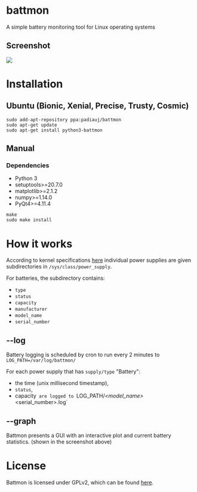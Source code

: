 # battmon
A simple battery monitoring tool for Linux operating systems

## Screenshot
![](http://i.imgur.com/om1NFQn.png)

# Installation
## Ubuntu (Bionic, Xenial, Precise, Trusty, Cosmic) 
```
sudo add-apt-repository ppa:padiauj/battmon
sudo apt-get update
sudo apt-get install python3-battmon
```

## Manual 

### Dependencies 
* Python 3
* setuptools>=20.7.0
* matplotlib>=2.1.2
* numpy>=1.14.0
* PyQt4>=4.11.4

```
make 
sudo make install 
```

# How it works 
According to kernel specifications [here]( https://www.kernel.org/doc/Documentation/ABI/testing/sysfs-class-power) individual power supplies are given subdirectories in `/sys/class/power_supply`. 

For batteries, the subdirectory contains:
* `type`
* `status`
* `capacity`
* `manufacturer`
* `model_name`
* `serial_number`

## --log
Battery logging is scheduled by cron to run every 2 minutes to `LOG_PATH=/var/log/battmon/`

For each power supply that has `supply/type` "Battery": 
* the time (unix millisecond timestamp), 
* `status`, 
* capacity` 
are logged to  `LOG_PATH/<manufacturer>_<model_name>_<serial_number>.log`

## --graph
Battmon presents a GUI with an interactive plot and current battery statistics. (shown in the screenshot above)

# License
Battmon is licensed under GPLv2, which can be found [here](https://www.gnu.org/licenses/old-licenses/gpl-2.0.en.html). 

